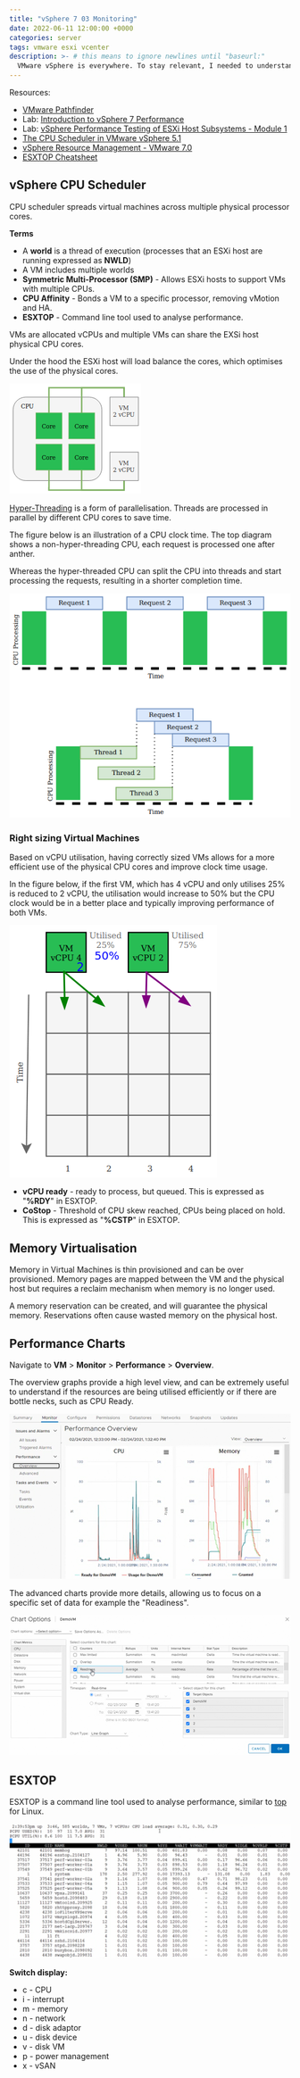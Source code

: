 ```yaml
---
title: "vSphere 7 03 Monitoring"
date: 2022-06-11 12:00:00 +0000
categories: server
tags: vmware esxi vcenter
description: >- # this means to ignore newlines until "baseurl:"
  VMware vSphere is everywhere. To stay relevant, I needed to understand vSphere. I undertook a learning path, which discusses various topics for a vSphere 7 environment.
---
```


Resources:

* [VMware Pathfinder](https://pathfinder.vmware.com/v3/page/hands-on-labs?menu=overview)
* Lab: [Introduction to vSphere 7 Performance](https://pathfinder.vmware.com/v3/activity/try_intro_to_vsphere)
* Lab: [vSphere Performance Testing of ESXi Host Subsystems - Module 1](https://pathfinder.vmware.com/v3/activity/vsphere_testing_hosts_hol)
* [The CPU Scheduler in VMware vSphere 5.1](https://www.vmware.com/content/dam/digitalmarketing/vmware/en/pdf/techpaper/vmware-vsphere-cpu-sched-performance-white-paper.pdf)
* [vSphere Resource Management - VMware 7.0](https://docs.vmware.com/en/VMware-vSphere/7.0/vsphere-esxi-vcenter-server-70-resource-management-guide.pdf)
* [ESXTOP Cheatsheet](https://www.running-system.com/wp-content/uploads/2015/04/ESXTOP_vSphere6.pdf)

## vSphere CPU Scheduler

CPU scheduler spreads virtual machines across multiple physical processor cores.

**Terms**

* A **world** is a thread of execution (processes that an ESXi host are running expressed as **NWLD**)
* A VM includes multiple worlds
* **Symmetric Multi-Processor (SMP)** - Allows ESXi hosts to support VMs with multiple CPUs.
* **CPU Affinity** - Bonds a VM to a specific processor, removing vMotion and HA.
* **ESXTOP** - Command line tool used to analyse performance.

VMs are allocated vCPUs and multiple VMs can share the EXSi host physical CPU cores.

Under the hood the ESXi host will load balance the cores, which optimises the use of the physical cores.

![vmware-monitoring-01](/assets/images/posts/vmware-monitoring-01.png)

[Hyper-Threading](https://www.intel.com/content/www/us/en/gaming/resources/hyper-threading.html) is a form of parallelisation. Threads are processed in parallel by different CPU cores to save time.

The figure below is an illustration of a CPU clock time. The top diagram shows a non-hyper-threading CPU, each request is processed one after anther.

Whereas the hyper-threaded CPU can split the CPU into threads and start processing the requests, resulting in a shorter completion time.

![vmware-monitoring-02](/assets/images/posts/vmware-monitoring-02.png)

### Right sizing Virtual Machines

Based on vCPU utilisation, having correctly sized VMs allows for a more efficient use of the physical CPU cores and improve clock time usage.

In the figure below, if the first VM, which has 4 vCPU and only utilises 25% is reduced to 2 vCPU, the utilisation would increase to 50% but the CPU clock would be in a better place and typically improving performance of both VMs.

![vmware-monitoring-03](/assets/images/posts/vmware-monitoring-03.png)

* **vCPU ready** - ready to process, but queued. This is expressed as "**%RDY**" in ESXTOP.
* **CoStop** - Threshold of CPU skew reached, CPUs being placed on hold. This is expressed as "**%CSTP**" in ESXTOP.

## Memory Virtualisation

Memory in Virtual Machines is thin provisioned and can be over provisioned. Memory pages are mapped between the VM and the physical host but requires a reclaim mechanism when memory is no longer used.

A memory reservation can be created, and will guarantee the physical memory. Reservations often cause wasted memory on the physical host.

## Performance Charts

Navigate to **VM** > **Monitor** > **Performance** > **Overview**.

The overview graphs provide a high level view, and can be extremely useful to understand if the resources are being utilised efficiently or if there are bottle necks, such as CPU Ready.

![vmware-monitoring-04](/assets/images/posts/vmware-monitoring-04.png)

The advanced charts provide more details, allowing us to focus on a specific set of data for example the "Readiness".

![vmware-monitoring-05](/assets/images/posts/vmware-monitoring-05.png)

## ESXTOP

ESXTOP is a command line tool used to analyse performance, similar to [top](https://linux.die.net/man/1/top) for Linux.

![vmware-monitoring-06](/assets/images/posts/vmware-monitoring-06.png)

**Switch display:**

* c - CPU
* i - interrupt
* m - memory
* n - network
* d - disk adaptor
* u - disk device
* v - disk VM
* p - power management
* x - vSAN
